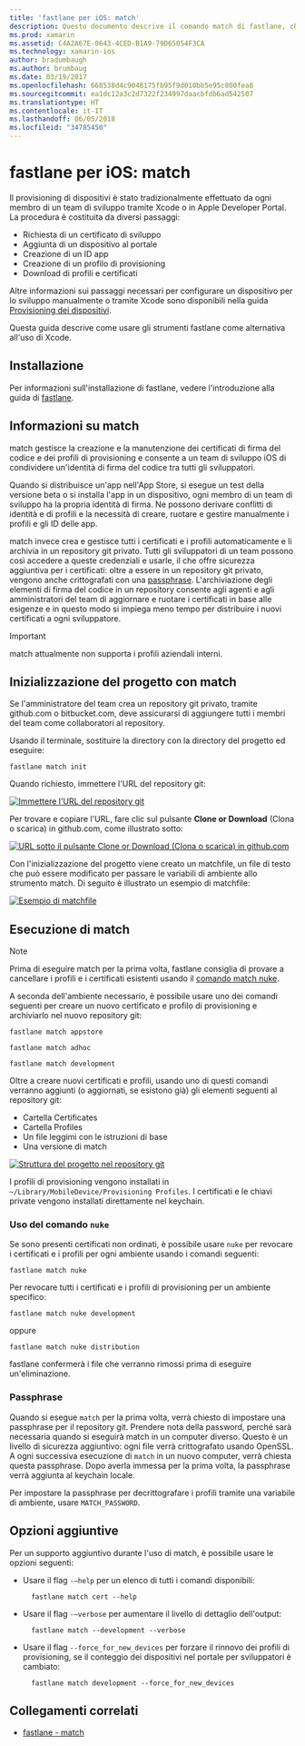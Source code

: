 ```yaml
---
title: 'fastlane per iOS: match'
description: Questo documento descrive il comando match di fastlane, che consente di creare e gestire i certificati di firma del codice e i profili di provisioning per lo sviluppo di app iOS.
ms.prod: xamarin
ms.assetid: C4A2A67E-0643-4CED-B1A9-79D65054F3CA
ms.technology: xamarin-ios
author: bradumbaugh
ms.author: brumbaug
ms.date: 03/19/2017
ms.openlocfilehash: 668538d4c9048175fb95f9d010bb5e95c800fea8
ms.sourcegitcommit: ea1dc12a3c2d7322f234997daacbfdb6ad542507
ms.translationtype: HT
ms.contentlocale: it-IT
ms.lasthandoff: 06/05/2018
ms.locfileid: "34785450"
---
```

# <a name="fastlane-for-ios---match"></a>fastlane per iOS: match

Il provisioning di dispositivi è stato tradizionalmente effettuato da ogni membro di un team di sviluppo tramite Xcode o in Apple Developer Portal. La procedura è costituita da diversi passaggi:

- Richiesta di un certificato di sviluppo
- Aggiunta di un dispositivo al portale
- Creazione di un ID app
- Creazione di un profilo di provisioning
- Download di profili e certificati

Altre informazioni sui passaggi necessari per configurare un dispositivo per lo sviluppo manualmente o tramite Xcode sono disponibili nella guida [Provisioning dei dispositivi](~/ios/get-started/installation/device-provisioning/index.md).

Questa guida descrive come usare gli strumenti fastlane come alternativa all'uso di Xcode.

## <a name="installation"></a>Installazione

Per informazioni sull'installazione di fastlane, vedere l'introduzione alla guida di [fastlane](~/ios/deploy-test/provisioning/fastlane/index.md#Installation).

<a name="whatismatch" />

## <a name="what-is-match"></a>Informazioni su match

match gestisce la creazione e la manutenzione dei certificati di firma del codice e dei profili di provisioning e consente a un team di sviluppo iOS di condividere un'identità di firma del codice tra tutti gli sviluppatori.

Quando si distribuisce un'app nell'App Store, si esegue un test della versione beta o si installa l'app in un dispositivo, ogni membro di un team di sviluppo ha la propria identità di firma. Ne possono derivare conflitti di identità e di profili e la necessità di creare, ruotare e gestire manualmente i profili e gli ID delle app.

match invece crea e gestisce tutti i certificati e i profili automaticamente e li archivia in un repository git privato. Tutti gli sviluppatori di un team possono così accedere a queste credenziali e usarle, il che offre sicurezza aggiuntiva per i certificati: oltre a essere in un repository git privato, vengono anche crittografati con una [passphrase](#passphrase). L'archiviazione degli elementi di firma del codice in un repository consente agli agenti e agli amministratori del team di aggiornare e ruotare i certificati in base alle esigenze e in questo modo si impiega meno tempo per distribuire i nuovi certificati a ogni sviluppatore.

> [!IMPORTANT]
> match attualmente non supporta i profili aziendali interni.

<a name="initializing" />

## <a name="initializing-your-project-with-match"></a>Inizializzazione del progetto con match

Se l'amministratore del team crea un repository git privato, tramite github.com o bitbucket.com, deve assicurarsi di aggiungere tutti i membri del team come collaboratori al repository.

Usando il terminale, sostituire la directory con la directory del progetto ed eseguire:

    fastlane match init

Quando richiesto, immettere l'URL del repository git:

 [![](match-images/fastlane-image7.png "Immettere l'URL del repository git")](match-images/fastlane-image7.png#lightbox)

Per trovare e copiare l'URL, fare clic sul pulsante **Clone or Download** (Clona o scarica) in github.com, come illustrato sotto:

[![](match-images/fastlane-image6.png "URL sotto il pulsante Clone or Download (Clona o scarica) in github.com")](match-images/fastlane-image6.png#lightbox)

Con l'inizializzazione del progetto viene creato un matchfile, un file di testo che può essere modificato per passare le variabili di ambiente allo strumento match. Di seguito è illustrato un esempio di matchfile:

[![](match-images/fastlane-image8.png "Esempio di matchfile")](match-images/fastlane-image8.png#lightbox)

<a name="running" />

## <a name="running-match"></a>Esecuzione di match

> [!NOTE]
> Prima di eseguire match per la prima volta, fastlane consiglia di provare a cancellare i profili e i certificati esistenti usando il [comando match nuke](#using).

A seconda dell'ambiente necessario, è possibile usare uno dei comandi seguenti per creare un nuovo certificato e profilo di provisioning e archiviarlo nel nuovo repository git:

    fastlane match appstore

    fastlane match adhoc

    fastlane match development

Oltre a creare nuovi certificati e profili, usando uno di questi comandi verranno aggiunti (o aggiornati, se esistono già) gli elementi seguenti al repository git:

- Cartella Certificates
- Cartella Profiles
- Un file leggimi con le istruzioni di base
- Una versione di match

[![](match-images/fastlane-image9.png "Struttura del progetto nel repository git")](match-images/fastlane-image9.png#lightbox)

I profili di provisioning vengono installati in `~/Library/MobileDevice/Provisioning Profiles`. I certificati e le chiavi private vengono installati direttamente nel keychain.

<a name="using" />

### <a name="using-the-nuke-command"></a>Uso del comando `nuke`

Se sono presenti certificati non ordinati, è possibile usare `nuke` per revocare i certificati e i profili per ogni ambiente usando i comandi seguenti:

    fastlane match nuke

Per revocare tutti i certificati e i profili di provisioning per un ambiente specifico:

    fastlane match nuke development

 oppure

    fastlane match nuke distribution

fastlane confermerà i file che verranno rimossi prima di eseguire un'eliminazione.

<a name="passphrase" />

### <a name="passphrase"></a>Passphrase

Quando si esegue `match` per la prima volta, verrà chiesto di impostare una passphrase per il repository git. Prendere nota della password, perché sarà necessaria quando si eseguirà match in un computer diverso. Questo è un livello di sicurezza aggiuntivo: ogni file verrà crittografato usando OpenSSL. A ogni successiva esecuzione di `match` in un nuovo computer, verrà chiesta questa passphrase. Dopo averla immessa per la prima volta, la passphrase verrà aggiunta al keychain locale.

Per impostare la passphrase per decrittografare i profili tramite una variabile di ambiente, usare `MATCH_PASSWORD`.

<a name="options" />

## <a name="additional-options"></a>Opzioni aggiuntive

Per un supporto aggiuntivo durante l'uso di match, è possibile usare le opzioni seguenti:

- Usare il flag `-–help` per un elenco di tutti i comandi disponibili:

        fastlane match cert --help

- Usare il flag `-–verbose` per aumentare il livello di dettaglio dell'output:

        fastlane match --development --verbose

- Usare il flag `--force_for_new_devices` per forzare il rinnovo dei profili di provisioning, se il conteggio dei dispositivi nel portale per sviluppatori è cambiato:

        fastlane match development --force_for_new_devices

## <a name="related-links"></a>Collegamenti correlati

- [fastlane - match](https://github.com/fastlane/fastlane/blob/master/match/README.md)

